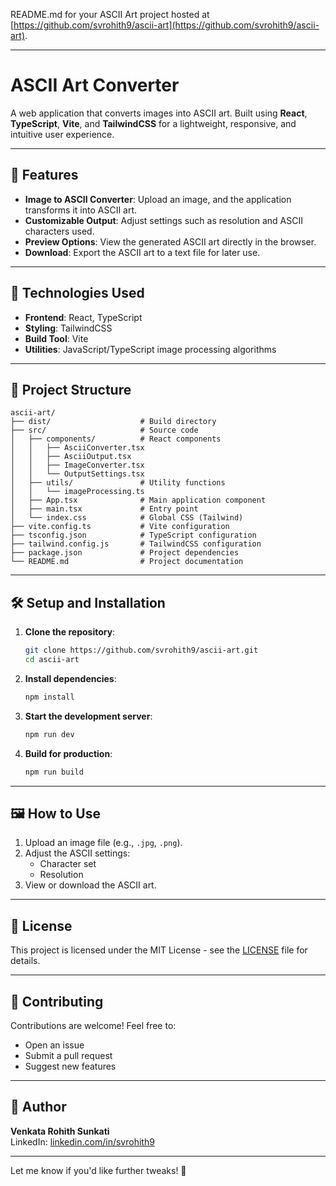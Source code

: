 README.md for your ASCII Art project hosted at [https://github.com/svrohith9/ascii-art](https://github.com/svrohith9/ascii-art).

---

# ASCII Art Converter

A web application that converts images into ASCII art. Built using **React**, **TypeScript**, **Vite**, and **TailwindCSS** for a lightweight, responsive, and intuitive user experience.

---

## 🎨 Features

- **Image to ASCII Converter**: Upload an image, and the application transforms it into ASCII art.
- **Customizable Output**: Adjust settings such as resolution and ASCII characters used.
- **Preview Options**: View the generated ASCII art directly in the browser.
- **Download**: Export the ASCII art to a text file for later use.

---

## 🚀 Technologies Used

- **Frontend**: React, TypeScript
- **Styling**: TailwindCSS
- **Build Tool**: Vite
- **Utilities**: JavaScript/TypeScript image processing algorithms

---

## 📂 Project Structure

```plaintext
ascii-art/
├── dist/                    # Build directory
├── src/                     # Source code
│   ├── components/          # React components
│   │   ├── AsciiConverter.tsx
│   │   ├── AsciiOutput.tsx
│   │   ├── ImageConverter.tsx
│   │   └── OutputSettings.tsx
│   ├── utils/               # Utility functions
│   │   └── imageProcessing.ts
│   ├── App.tsx              # Main application component
│   ├── main.tsx             # Entry point
│   └── index.css            # Global CSS (Tailwind)
├── vite.config.ts           # Vite configuration
├── tsconfig.json            # TypeScript configuration
├── tailwind.config.js       # TailwindCSS configuration
├── package.json             # Project dependencies
└── README.md                # Project documentation
```

---

## 🛠️ Setup and Installation

1. **Clone the repository**:
   ```bash
   git clone https://github.com/svrohith9/ascii-art.git
   cd ascii-art
   ```

2. **Install dependencies**:
   ```bash
   npm install
   ```

3. **Start the development server**:
   ```bash
   npm run dev
   ```

4. **Build for production**:
   ```bash
   npm run build
   ```

---

## 🖼️ How to Use

1. Upload an image file (e.g., `.jpg`, `.png`).
2. Adjust the ASCII settings:
   - Character set
   - Resolution
3. View or download the ASCII art.

---

## 📝 License

This project is licensed under the MIT License - see the [LICENSE](LICENSE) file for details.

---

## 🤝 Contributing

Contributions are welcome! Feel free to:
- Open an issue
- Submit a pull request
- Suggest new features

---

## 👤 Author

**Venkata Rohith Sunkati**  
LinkedIn: [linkedin.com/in/svrohith9](https://www.linkedin.com/in/svrohith9)

---

Let me know if you'd like further tweaks! 🚀
